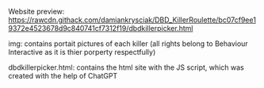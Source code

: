 Website preview: https://rawcdn.githack.com/damiankrysciak/DBD_KillerRoulette/bc07cf9ee19372e4523678d9c840741cf7312f19/dbdkillerpicker.html

img: contains portait pictures of each killer (all rights belong to Behaviour Interactive as it is thier porperty respectfully)

dbdkillerpicker.html: contains the html site with the JS script, which was created with the help of ChatGPT
